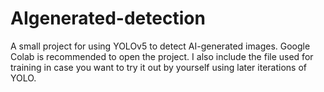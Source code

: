 # AIgenerated-detection
A small project for using YOLOv5 to detect AI-generated images. Google Colab is recommended to open the project.
I also include the file used for training in case you want to try it out by yourself using later iterations of YOLO.
